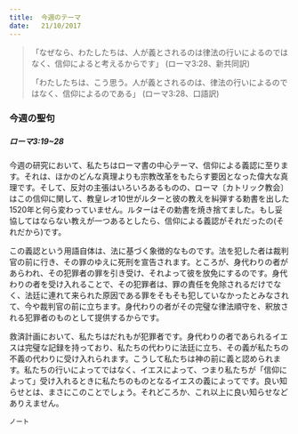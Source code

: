 ```yaml
---
title:  今週のテーマ
date:   21/10/2017
---
```



> <p>「なぜなら、わたしたちは、人が義とされるのは律法の行いによるのではなく、信仰によると考えるからです」 (ローマ3:28、新共同訳)</p>
> <p>「わたしたちは、こう思う。人が義とされるのは、律法の行いによるのではなく、信仰によるのである」 (ローマ3:28、口語訳)

### 今週の聖句

##### ローマ3:19~28

今週の研究において、私たちはローマ書の中心テーマ、信仰による義認に至ります。それは、ほかのどんな真理よりも宗教改革をもたらす要因となった偉大な真理です。そして、反対の主張はいろいろあるものの、ローマ〔カトリック教会〕はこの信仰に関して、教皇レオ10世がルターと彼の教えを糾弾する勅書を出した1520年と何ら変わっていません。ルターはその勅書を焼き捨てました。もし妥協してはならない教えが一つあるとしたら、信仰による義認がそれだったの(それだから)です。

この義認という用語自体は、法に基づく象徴的なものです。法を犯した者は裁判官の前に行き、その罪のゆえに死刑を宣告されます。ところが、身代わりの者があらわれ、その犯罪者の罪を引き受け、それよって彼を放免にするのです。身代わりの者を受け入れることで、その犯罪者は、罪の責任を免除されるだけでなく、法廷に連れて来られた原因である罪をそもそも犯していなかったとみなされて、今や裁判官の前に立ちます。身代わりの者がその完璧な律法順守を、釈放される犯罪者のものとして提供するからです。

救済計画において、私たちはだれもが犯罪者です。身代わりの者であられるイエスは完璧な記録を持っており、私たちの代わりに法廷に立ち、その義が私たちの不義の代わりに受け入れられます。こうして私たちは神の前に義と認められます。私たちの行いによってではなく、イエスによって、つまり私たちが「信仰によって」受け入れるときに私たちのものとなるイエスの義によってです。良い知らせとは、まさにこのことでしょう。それどころか、これ以上に良い知らせなどありえません。

`ノート`
